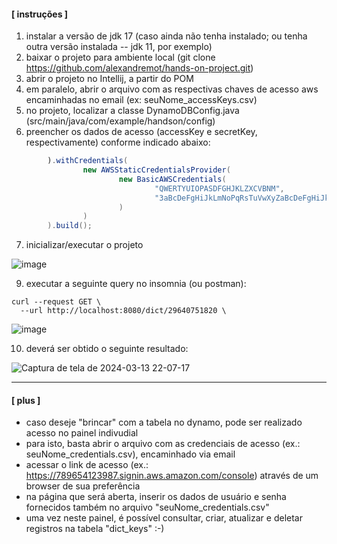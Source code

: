 
#### [ instruções ]


1.  instalar a versão de jdk 17 (caso ainda não tenha instalado; ou tenha outra versão instalada -- jdk 11, por exemplo)
2.  baixar o projeto para ambiente local (git clone https://github.com/alexandremot/hands-on-project.git)
3.  abrir o projeto no Intellij, a partir do POM
4.  em paralelo, abrir o arquivo com as respectivas chaves de acesso aws encaminhadas no email (ex: seuNome_accessKeys.csv)
5.  no projeto, localizar a classe DynamoDBConfig.java (src/main/java/com/example/handson/config)
6.  preencher os dados de acesso (accessKey e secretKey, respectivamente) conforme indicado abaixo:

```java
        ).withCredentials(
                new AWSStaticCredentialsProvider(
                        new BasicAWSCredentials(
                                "QWERTYUIOPASDFGHJKLZXCVBNM",
                                "3aBcDeFgHiJkLmNoPqRsTuVwXyZaBcDeFgHiJkLm"
                        )
                )
        ).build();
```
7.  inicializar/executar o projeto

   ![image](https://github.com/alexandremot/hands-on-project/assets/42823175/45a6068b-28d0-49b0-89e3-a06f5df8e4dc)

9.  executar a seguinte query no insomnia (ou postman):

```curl
curl --request GET \
  --url http://localhost:8080/dict/29640751820 \
```

![image](https://github.com/alexandremot/hands-on-project/assets/42823175/db46f725-c0af-4878-b008-3b5eb752c42b)



10.  deverá ser obtido o seguinte resultado:
    
![Captura de tela de 2024-03-13 22-07-17](https://github.com/alexandremot/hands-on-project/assets/42823175/62140599-a66c-4bac-a8a5-127763d3bf6b)

----

#### [ plus ]

- caso deseje "brincar" com a tabela no dynamo, pode ser realizado acesso no painel indivudial
- para isto, basta abrir o arquivo com as credenciais de acesso (ex.: seuNome_credentials.csv), encaminhado via email
- acessar o link de acesso (ex.: https://789654123987.signin.aws.amazon.com/console) através de um browser de sua preferência
- na página que será aberta, inserir os dados de usuário e senha fornecidos também no arquivo "seuNome_credentials.csv"
- uma vez neste painel, é possível consultar, criar, atualizar e deletar registros na tabela "dict_keys" :-)


